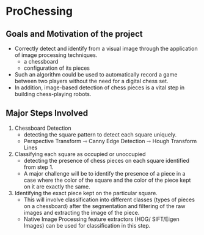 # ProChessing

## Goals and Motivation of the project

* Correctly detect and identify from a visual image through the application of image processing techniques. 
    - a chessboard 
    - configuration of its pieces 
* Such an algorithm could be used to automatically record a game between two players without the need for a digital chess set. 
* In addition, image-based detection of chess pieces is a vital step in building chess-playing robots.

## Major Steps Involved

1. Chessboard Detection 
      - detecting the square pattern to detect each square uniquely. 
      - Perspective Transform ⇾ Canny Edge Detection ⇾ Hough Transform Lines 
2. Classifying each square as occupied or unoccupied 
    - detecting the presence of chess pieces on each square identified from step 1. 
    - A major challenge will be to identify the presence of a piece in a case where the color of the square and the color of the piece kept on it are exactly the same.
3. Identifying the exact piece kept on the particular square. 
    - This will involve classification into different classes (types of pieces on a chessboard) after the segmentation and filtering of the raw images and extracting the image of the piece. 
    - Native Image Processing feature extractors (HOG/ SIFT/Eigen Images) can be used for classification in this step.

